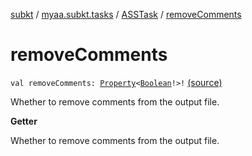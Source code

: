 [subkt](../../index.md) / [myaa.subkt.tasks](../index.md) / [ASSTask](index.md) / [removeComments](./remove-comments.md)

# removeComments

`val removeComments: `[`Property`](https://docs.gradle.org/current/javadoc/org/gradle/api/provider/Property.html)`<`[`Boolean`](https://kotlinlang.org/api/latest/jvm/stdlib/kotlin/-boolean/index.html)`!>!` [(source)](https://github.com/Myaamori/SubKt/blob/0.1.11/src/main/kotlin/myaa/subkt/tasks/asstasks.kt#L46)

Whether to remove comments from the output file.

**Getter**

Whether to remove comments from the output file.

